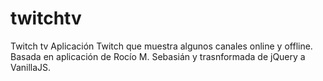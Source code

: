 # twitchtv
Twitch tv
Aplicación Twitch que muestra algunos canales online y offline.
Basada en aplicación de Rocío M. Sebasián y trasnformada de jQuery a VanillaJS.
